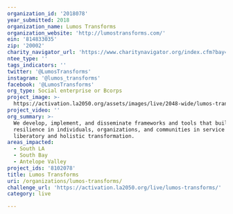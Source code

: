 ```yaml
---
organization_id: '2018078'
year_submitted: 2018
organization_name: Lumos Transforms
organization_website: 'http://lumostransforms.com/'
ein: '814833035'
zip: '20002'
charity_navigator_url: 'https://www.charitynavigator.org/index.cfm?bay=search.profile&ein=814833035'
ntee_type: ''
tags_indicators: ''
twitter: '@LumosTransforms'
instagram: '@lumos_transforms'
facebook: '@LumosTransforms'
org_type: Social enterprise or Bcorps
project_image: >-
  https://activation.la2050.org/assets/images/live/2048-wide/lumos-transforms.jpg
project_video: ''
org_summary: >-
  We develop, implement, and disseminate frameworks and tools that build
  resilience in individuals, organizations, and communities in service of
  liberatory and holistic transformation.
areas_impacted:
  - South LA
  - South Bay
  - Antelope Valley
project_ids: '8102078'
title: Lumos Transforms
uri: /organizations/lumos-transforms/
challenge_url: 'https://activation.la2050.org/live/lumos-transforms/'
category: live

---
```

